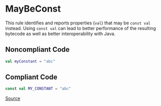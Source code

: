 # MayBeConst

This rule identifies and reports properties (`val`) that may be `const val` instead.
Using `const val` can lead to better performance of the resulting bytecode as well as better interoperability with
Java.

## Noncompliant Code

```kotlin
val myConstant = "abc"
```
## Compliant Code

```kotlin
const val MY_CONSTANT = "abc"
```

[Source](https://detekt.dev/docs/rules/style#maybeconst)
